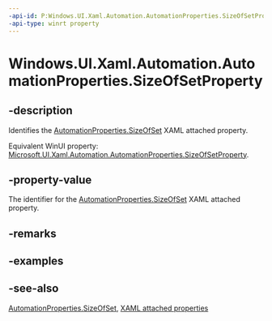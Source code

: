 ```yaml
---
-api-id: P:Windows.UI.Xaml.Automation.AutomationProperties.SizeOfSetProperty
-api-type: winrt property
---
```


<!-- Property syntax
public Windows.UI.Xaml.DependencyProperty SizeOfSetProperty { get; }
-->

# Windows.UI.Xaml.Automation.AutomationProperties.SizeOfSetProperty

## -description

Identifies the [AutomationProperties.SizeOfSet](automationproperties_sizeofset.md) XAML attached property.

Equivalent WinUI property: [Microsoft.UI.Xaml.Automation.AutomationProperties.SizeOfSetProperty](/windows/winui/api/microsoft.ui.xaml.automation.automationproperties.sizeofsetproperty).

## -property-value

The identifier for the [AutomationProperties.SizeOfSet](automationproperties_sizeofset.md) XAML attached property.

## -remarks

## -examples

## -see-also

[AutomationProperties.SizeOfSet](automationproperties_sizeofset.md), [XAML attached properties](/windows/uwp/xaml-platform/attached-properties-overview)
